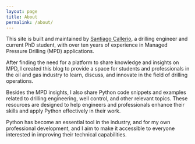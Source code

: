 ```yaml
---
layout: page
title: About
permalink: /about/
---
```


[//]: # (# About the Managed Pressure Drilling Insights Blog)
This site is built and maintained by [Santiago Callerio](https://www.linkedin.com/in/santiago-callerio/), a drilling engineer and current PhD student, with over ten years of experience in Managed Pressure Drilling (MPD) applications. 

After finding the need for a platform to share knowledge and insights on MPD, I created this blog to provide a space for students and professionals in the oil and gas industry to learn, discuss, and innovate in the field of drilling operations.

Besides the MPD insights, I also share Python code snippets and examples related to drilling engineering, well control, and other relevant topics. These resources are designed to help engineers and professionals enhance their skills and apply Python effectively in their work. 

Python has become an essential tool in the industry, and for my own professional development, and I aim to make it accessible to everyone interested in improving their technical capabilities.

[//]: # (This is the base Jekyll theme. You can find out more info about customizing your Jekyll theme, as well as basic Jekyll usage documentation at [jekyllrb.com]&#40;https://jekyllrb.com/&#41;)

[//]: # ()
[//]: # (You can find the source code for Minima at GitHub:)

[//]: # ([jekyll][jekyll-organization] /)

[//]: # ([minima]&#40;https://github.com/jekyll/minima&#41;)

[//]: # ()
[//]: # (You can find the source code for Jekyll at GitHub:)

[//]: # ([jekyll][jekyll-organization] /)

[//]: # ([jekyll]&#40;https://github.com/jekyll/jekyll&#41;)

[//]: # ()
[//]: # ()
[//]: # ([jekyll-organization]: https://github.com/jekyll)
